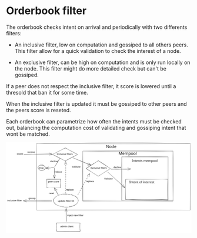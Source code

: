 # Orderbook filter

The orderbook checks intent on arrival and periodically with two differents
 filters:

- An inclusive filter, low on computation and gossiped to all others peers. This
  filter allow for a quick validation to check the interest of a node.

- An exclusive filter, can be high on computation and is only run locally on the
  node. This filter might do more detailed check but can't be gossiped.

If a peer does not respect the inclusive filter, it score is lowered until a
thresold that ban it for some time.

When the inclusive filter is updated it must be gossiped to other peers and the
peers score is reseted.

Each orderbook can parametrize how often the intents must be checked out,
balancing the computation cost of validating and gossiping intent that wont be
matched.

![filter logic](./filter.svg "filter logic")
